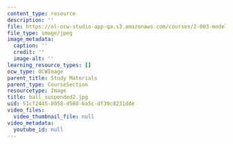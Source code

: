 ```yaml
---
content_type: resource
description: ''
file: https://ol-ocw-studio-app-qa.s3.amazonaws.com/courses/2-003-modeling-dynamics-and-control-i-spring-2005/51cf24458958d5086a5cdf39c8231dde_ball_suspended2.jpg
file_type: image/jpeg
image_metadata:
  caption: ''
  credit: ''
  image-alt: ''
learning_resource_types: []
ocw_type: OCWImage
parent_title: Study Materials
parent_type: CourseSection
resourcetype: Image
title: ball_suspended2.jpg
uid: 51cf2445-8958-d508-6a5c-df39c8231dde
video_files:
  video_thumbnail_file: null
video_metadata:
  youtube_id: null
---
```

